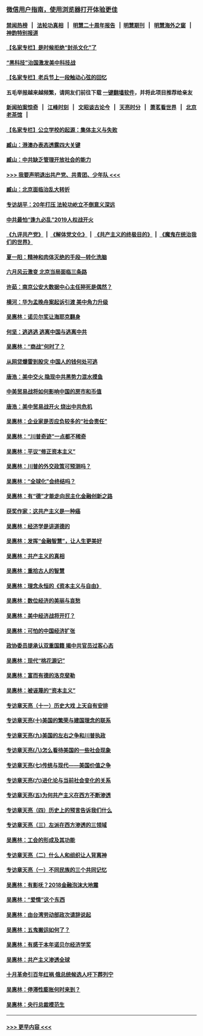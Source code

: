 ### [微信用户指南，使用浏览器打开体验更佳](https://github.com/gfw-breaker/banned-news1/blob/master/indexes/wechat-guide.md?t=0)
#### [禁闻热榜](热点新闻.md?t=0)  &nbsp;&nbsp;|&nbsp;&nbsp; [法轮功真相](https://github.com/gfw-breaker/truth/blob/master/README.md?t=0) &nbsp;&nbsp;|&nbsp;&nbsp; [明慧二十周年报告](https://github.com/gfw-breaker/mh-reports/blob/master/README.md?t=0) &nbsp;&nbsp;|&nbsp;&nbsp;[明慧期刊](https://github.com/gfw-breaker/mh-qikan) &nbsp;&nbsp;|&nbsp;&nbsp; [明慧海外之窗](https://github.com/gfw-breaker/mh-news/blob/master/README.md?t=0) &nbsp;&nbsp;|&nbsp;&nbsp; [神韵特别报道](https://github.com/gfw-breaker/mh-news/blob/master/shenyun.md?t=0)
#### [【名家专栏】是时候拒绝“封杀文化”了](../pages/nsc423/n11814093.md?t=02151611) 
#### [“黑科技”治国激发美中科技战](../pages/nsc423/n11638056.md?t=02151611) 
#### [【名家专栏】老兵节上一段触动心弦的回忆](../pages/nsc423/n11646016.md?t=02151611) 
#### 五毛举报越来越频繁，请网友们前往下载 [一键翻墙软件](https://github.com/gfw-breaker/ssr-accounts)，并将此项目推荐给亲友
#### [新闻拍案惊奇](https://github.com/gfw-breaker/banned-news1/blob/master/pages/link4.md) &nbsp;&nbsp;|&nbsp;&nbsp; [江峰时刻](https://github.com/gfw-breaker/banned-news1/blob/master/pages/link4.md) &nbsp;&nbsp;|&nbsp;&nbsp; [文昭谈古论今](https://github.com/gfw-breaker/banned-news1/blob/master/pages/link4.md) &nbsp;&nbsp;|&nbsp;&nbsp; [天亮时分](https://github.com/gfw-breaker/banned-news1/blob/master/pages/link4.md) &nbsp;&nbsp;|&nbsp;&nbsp; [萧茗看世界](https://github.com/gfw-breaker/banned-news1/blob/master/pages/link4.md) &nbsp;&nbsp;|&nbsp;&nbsp; [北京老茶馆](https://github.com/gfw-breaker/banned-news1/blob/master/pages/link4.md) &nbsp;&nbsp;|&nbsp;&nbsp; 
#### [【名家专栏】公立学校的起源：集体主义与失败](../pages/nsc423/n11601833.md?t=02151611) 
#### [臧山：港澳办表态透露四大关键](../pages/nsc423/n11421628.md?t=02151611) 
#### [臧山：中共缺乏管理开放社会的能力](../pages/nsc423/n11407457.md?t=02151611) 
#### [>>> 我要声明退出共产党、共青团、少年队 <<<](https://github.com/begood0513/goodnews/blob/master/quit/letter.md) 
#### [臧山：北京面临治乱大转折](../pages/nsc423/n11406895.md?t=02151611) 
#### [专访胡平：20年打压 法轮功屹立不倒意义深远](../pages/nsc423/n11398800.md?t=02151611) 
#### [中共最怕“逢九必乱”2019人权战开火](../pages/nsc423/n11385248.md?t=02151611) 
#### [《九评共产党》](https://github.com/begood0513/9ping.md/blob/master/README.md) &nbsp;|&nbsp; [《解体党文化》](../../../../jtdwh.md/blob/master/README.md)  &nbsp;|&nbsp; [《共产主义的终极目的》](../../../../gczydzjmd.md/blob/master/README.md) &nbsp;|&nbsp; [《魔鬼在统治我们的世界》](../../../../mgztzwmdsj.md/blob/master/README.md) 
#### [夏一阳：精神和肉体灭绝的手段—转化洗脑](../pages/nsc423/n11368250.md?t=02151611) 
#### [六月风云激变 北京当局面临三条路](../pages/nsc423/n11313668.md?t=02151611) 
#### [许茹：南京公安大数据中心主任猝死是偶然？](../pages/nsc423/n11064744.md?t=02151611) 
#### [横河：华为孟晚舟案起诉引渡 美中角力升级](../pages/nsc423/n11027230.md?t=02151611) 
#### [吴惠林：诺贝尔奖让海耶克翻身](../pages/nsc423/n10890049.md?t=02151611) 
#### [何坚：逃逃逃 逃离中国与逃离中共](../pages/nsc423/n10592891.md?t=02151611) 
#### [吴惠林：“商战”何时了？](../pages/nsc423/n10573558.md?t=02151611) 
#### [从网贷爆雷到股灾 中国人的钱何处可逃](../pages/nsc423/n10572800.md?t=02151611) 
#### [唐浩：美中交火 隐现中共黑势力混水摸鱼](../pages/nsc423/n10544040.md?t=02151611) 
#### [中美贸易战将如何影响中国的房市和币值](../pages/nsc423/n10543697.md?t=02151611) 
#### [唐浩：美中贸易战开火 烧出中共危机](../pages/nsc423/n10540126.md?t=02151611) 
#### [吴惠林：企业家是否应负较多的“社会责任”](../pages/nsc423/n10535022.md?t=02151611) 
#### [吴惠林：“川普奇迹”一点都不稀奇](../pages/nsc423/n10512808.md?t=02151611) 
#### [吴惠林：平议“修正资本主义”](../pages/nsc423/n10495724.md?t=02151611) 
#### [吴惠林：川普的外交政策可预测吗？](../pages/nsc423/n10462387.md?t=02151611) 
#### [吴惠林：“全球化”会终结吗？](../pages/nsc423/n10452838.md?t=02151611) 
#### [吴惠林：有“德”才能走向民主化金融创新之路](../pages/nsc423/n10432292.md?t=02151611) 
#### [获奖作家：这共产主义是一种癌](../pages/nsc423/n10431541.md?t=02151611) 
#### [吴惠林：经济学是讲道德的](../pages/nsc423/n10398014.md?t=02151611) 
#### [吴惠林：发挥“金融智慧”，让人生更美好](../pages/nsc423/n10375019.md?t=02151611) 
#### [吴惠林：共产主义的真相](../pages/nsc423/n10351394.md?t=02151611) 
#### [吴惠林：重拾古人的智慧](../pages/nsc423/n10337691.md?t=02151611) 
#### [吴惠林：理念永恒的《资本主义与自由》](../pages/nsc423/n10316274.md?t=02151611) 
#### [吴惠林：数位经济的美丽与哀愁](../pages/nsc423/n10292946.md?t=02151611) 
#### [吴惠林：美中经济战将开打？](../pages/nsc423/n10258825.md?t=02151611) 
#### [吴惠林：可怕的中国经济扩张](../pages/nsc423/n10219147.md?t=02151611) 
#### [政协委员提承认双重国籍 揭中共官员过客心态](../pages/nsc423/n10208809.md?t=02151611) 
#### [吴惠林：现代“桃花源记”](../pages/nsc423/n10185234.md?t=02151611) 
#### [吴惠林：富而有德的洛克斐勒](../pages/nsc423/n10142264.md?t=02151611) 
#### [吴惠林：被诬蔑的“资本主义”](../pages/nsc423/n10124816.md?t=02151611) 
#### [专访章天亮（十一）历史大戏 上天自有安排](../pages/nsc423/n10094905.md?t=02151611) 
#### [专访章天亮(十)美国的繁荣与建国理念的联系](../pages/nsc423/n10094899.md?t=02151611) 
#### [专访章天亮(九)美国的左右之争和川普执政](../pages/nsc423/n10094889.md?t=02151611) 
#### [专访章天亮(八)怎么看待美国的一些社会现象](../pages/nsc423/n10094857.md?t=02151611) 
#### [专访章天亮(七)传统与现代——美国价值之争](../pages/nsc423/n10093140.md?t=02151611) 
#### [专访章天亮(六)进化论与当前社会变化的关系](../pages/nsc423/n10092036.md?t=02151611) 
#### [专访章天亮(五)为何共产主义在西方不断渗透](../pages/nsc423/n10083620.md?t=02151611) 
#### [专访章天亮（四）历史上的预言告诉我们什么](../pages/nsc423/n10083606.md?t=02151611) 
#### [专访章天亮（三）左派在西方渗透的三领域](../pages/nsc423/n10081115.md?t=02151611) 
#### [吴惠林：工会的形成及其功能](../pages/nsc423/n10080633.md?t=02151611) 
#### [专访章天亮（二）什么人和组织让人背离神](../pages/nsc423/n10076637.md?t=02151611) 
#### [专访章天亮（一）不同民族的三个共同记忆](../pages/nsc423/n10074188.md?t=02151611) 
#### [吴惠林：有影呒？2018金融泡沫大地震](../pages/nsc423/n10040534.md?t=02151611) 
#### [吴惠林：“爱情”这个东西](../pages/nsc423/n10019423.md?t=02151611) 
#### [吴惠林：由台湾劳动部政次请辞说起](../pages/nsc423/n9979679.md?t=02151611) 
#### [吴惠林：五鬼搬运如何了？](../pages/nsc423/n9925338.md?t=02151611) 
#### [吴惠林：有感于本年诺贝尔经济学奖](../pages/nsc423/n9871883.md?t=02151611) 
#### [吴惠林：共产主义渗透全球](../pages/nsc423/n9812748.md?t=02151611) 
#### [十月革命引百年红祸 俄总统候选人吁下葬列宁](../pages/nsc423/n9810182.md?t=02151611) 
#### [吴惠林：停滞性膨胀何时来到？](../pages/nsc423/n9764136.md?t=02151611) 
#### [吴惠林：央行总裁模范生](../pages/nsc423/n9728134.md?t=02151611) 

----
#### [ >>> 更早内容 <<< ](../indexes/nsc423-earlier.md)
